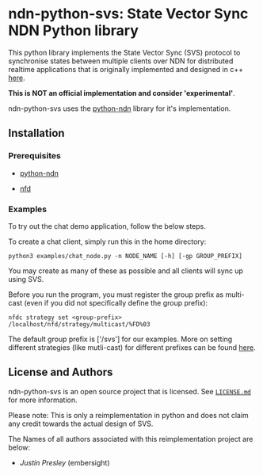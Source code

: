 # ndn-python-svs: State Vector Sync NDN Python library

This python library implements the State Vector Sync (SVS) protocol to synchronise states between multiple clients over NDN for distributed realtime applications that is originally implemented and designed in c++ [here](https://github.com/named-data/ndn-svs).

**This is NOT an official implementation and consider 'experimental'**.

ndn-python-svs uses the [python-ndn](https://github.com/named-data/python-ndn) library for it's implementation.

## Installation

### Prerequisites

* [python-ndn](https://python-ndn.readthedocs.io/en/latest/src/installation.html)

* [nfd](https://named-data.net/doc/NFD/0.5.0/INSTALL.html)

### Examples

To try out the chat demo application, follow the below steps.

To create a chat client, simply run this in the home directory:
```
python3 examples/chat_node.py -n NODE_NAME [-h] [-gp GROUP_PREFIX]
```
You may create as many of these as possible and all clients will sync up using SVS.


Before you run the program, you must register the group prefix as multi-cast (even if you did not specifically define the group prefix):
```
nfdc strategy set <group-prefix> /localhost/nfd/strategy/multicast/%FD%03
```
The default group prefix is ['/svs'] for our examples.
More on setting different strategies (like mutli-cast) for different prefixes can be found [here](https://named-data.net/doc/NFD/current/manpages/nfdc-strategy.html).


## License and Authors

ndn-python-svs is an open source project that is licensed. See [`LICENSE.md`](LICENSE.md) for more information.

Please note: This is only a reimplementation in python and does not claim any credit towards the actual design of SVS.

The Names of all authors associated with this reimplementation project are below:

  * *Justin Presley* (embersight)

